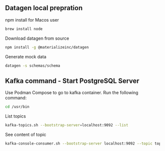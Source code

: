 
## Datagen local prepration
npm install for Macos user
```bash
brew install node
```
Download datagen from source
```bash
npm install -g @materializeinc/datagen
```
Generate mock data
```bash
datagen -s schemas/schema
```


## Kafka command - Start PostgreSQL Server

Use Podman Compose to go to kafka container. Run the following command:

```bash
cd /usr/bin
```
List topics
```bash
kafka-topics.sh --bootstrap-server=localhost:9092 --list
```
See content of topic
```bash
kafka-console-consumer.sh --bootstrap-server localhost:9092 --topic topic_name --from-beginning
```
